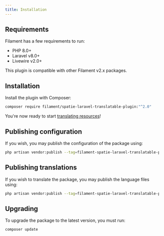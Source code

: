 ```yaml
---
title: Installation
---
```


## Requirements

Filament has a few requirements to run:

- PHP 8.0+
- Laravel v8.0+
- Livewire v2.0+

This plugin is compatible with other Filament v2.x packages.

## Installation

Install the plugin with Composer:

```bash
composer require filament/spatie-laravel-translatable-plugin:"^2.0"
```

You're now ready to start [translating resources](getting-started)!

## Publishing configuration

If you wish, you may publish the configuration of the package using:

```bash
php artisan vendor:publish --tag=filament-spatie-laravel-translatable-plugin-config
```

## Publishing translations

If you wish to translate the package, you may publish the language files using:

```bash
php artisan vendor:publish --tag=filament-spatie-laravel-translatable-plugin-translations
```

## Upgrading

To upgrade the package to the latest version, you must run:

```bash
composer update
```
